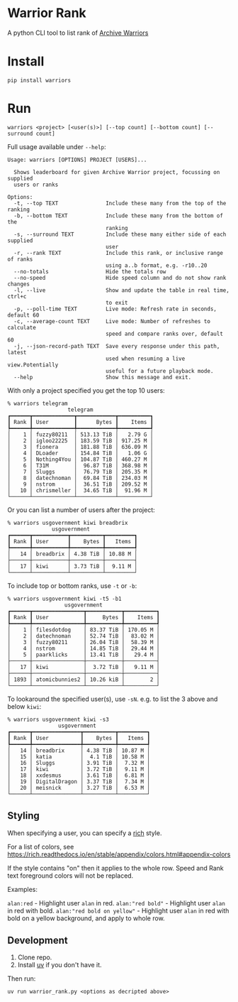 # Warrior Rank

A python CLI tool to list rank of [Archive Warriors](https://wiki.archiveteam.org/index.php/ArchiveTeam_Warrior)

# Install

```shell
pip install warriors
```

# Run

```shell
warriors <project> [<user(s)>] [--top count] [--bottom count] [--surround count]
```

Full usage available under `--help`:

```
Usage: warriors [OPTIONS] PROJECT [USERS]...

  Shows leaderboard for given Archive Warrior project, focussing on supplied
  users or ranks

Options:
  -t, --top TEXT               Include these many from the top of the ranking
  -b, --bottom TEXT            Include these many from the bottom of the
                               ranking
  -s, --surround TEXT          Include these many either side of each supplied
                               user
  -r, --rank TEXT              Include this rank, or inclusive range of ranks
                               using a..b format, e.g. -r10..20
  --no-totals                  Hide the totals row
  --no-speed                   Hide speed column and do not show rank changes
  -l, --live                   Show and update the table in real time, ctrl+c
                               to exit
  -p, --poll-time TEXT         Live mode: Refresh rate in seconds, default 60
  -c, --average-count TEXT     Live mode: Number of refreshes to calculate
                               speed and compare ranks over, default 60
  -j, --json-record-path TEXT  Save every response under this path, latest
                               used when resuming a live view.Potentially
                               useful for a future playback mode.
  --help                       Show this message and exit.

```

With only a project specified you get the top 10 users:
```
% warriors telegram
                   telegram                   
┏━━━━━━┳━━━━━━━━━━━━━┳━━━━━━━━━━━━┳━━━━━━━━━━┓
┃ Rank ┃ User        ┃      Bytes ┃    Items ┃
┡━━━━━━╇━━━━━━━━━━━━━╇━━━━━━━━━━━━╇━━━━━━━━━━┩
│    1 │ fuzzy80211  │ 513.13 TiB │   2.79 G │
│    2 │ igloo22225  │ 183.59 TiB │ 917.25 M │
│    3 │ fionera     │ 181.88 TiB │ 636.09 M │
│    4 │ DLoader     │ 154.84 TiB │   1.06 G │
│    5 │ Nothing4You │ 104.87 TiB │ 460.27 M │
│    6 │ T31M        │  96.87 TiB │ 368.98 M │
│    7 │ Sluggs      │  76.79 TiB │ 205.35 M │
│    8 │ datechnoman │  69.84 TiB │ 234.03 M │
│    9 │ nstrom      │  36.51 TiB │ 209.52 M │
│   10 │ chrismeller │  34.65 TiB │  91.96 M │
└──────┴─────────────┴────────────┴──────────┘
```

Or you can list a number of users after the project:

```
% warriors usgovernment kiwi breadbrix
              usgovernment               
┏━━━━━━┳━━━━━━━━━━━┳━━━━━━━━━━┳━━━━━━━━━┓
┃ Rank ┃ User      ┃    Bytes ┃   Items ┃
┡━━━━━━╇━━━━━━━━━━━╇━━━━━━━━━━╇━━━━━━━━━┩
│   14 │ breadbrix │ 4.38 TiB │ 10.88 M │
├──────┼───────────┼──────────┼─────────┤
│   17 │ kiwi      │ 3.73 TiB │  9.11 M │
└──────┴───────────┴──────────┴─────────┘
```

To include top or bottom ranks, use `-t` or `-b`:

```
% warriors usgovernment kiwi -t5 -b1
                  usgovernment                  
┏━━━━━━┳━━━━━━━━━━━━━━━━┳━━━━━━━━━━━┳━━━━━━━━━━┓
┃ Rank ┃ User           ┃     Bytes ┃    Items ┃
┡━━━━━━╇━━━━━━━━━━━━━━━━╇━━━━━━━━━━━╇━━━━━━━━━━┩
│    1 │ filesdotdog    │ 83.37 TiB │ 170.05 M │
│    2 │ datechnoman    │ 52.74 TiB │  83.02 M │
│    3 │ fuzzy80211     │ 26.04 TiB │  58.39 M │
│    4 │ nstrom         │ 14.85 TiB │  29.44 M │
│    5 │ paarklicks     │ 13.41 TiB │   29.4 M │
├──────┼────────────────┼───────────┼──────────┤
│   17 │ kiwi           │  3.72 TiB │   9.11 M │
├──────┼────────────────┼───────────┼──────────┤
│ 1893 │ atomicbunnies2 │ 10.26 kiB │        2 │
└──────┴────────────────┴───────────┴──────────┘
```

To lookaround the specified user(s), use `-sN`. e.g. to list the 3 above and below `kiwi`:

```
% warriors usgovernment kiwi -s3    
                usgovernment                 
┏━━━━━━┳━━━━━━━━━━━━━━━┳━━━━━━━━━━┳━━━━━━━━━┓
┃ Rank ┃ User          ┃    Bytes ┃   Items ┃
┡━━━━━━╇━━━━━━━━━━━━━━━╇━━━━━━━━━━╇━━━━━━━━━┩
│   14 │ breadbrix     │ 4.38 TiB │ 10.87 M │
│   15 │ katia         │  4.1 TiB │ 10.58 M │
│   16 │ Sluggs        │ 3.91 TiB │  7.32 M │
│   17 │ kiwi          │ 3.72 TiB │  9.11 M │
│   18 │ xxdesmus      │ 3.61 TiB │  6.81 M │
│   19 │ DigitalDragon │ 3.37 TiB │  7.34 M │
│   20 │ meisnick      │ 3.27 TiB │  6.53 M │
└──────┴───────────────┴──────────┴─────────┘
```

## Styling

When specifying a user, you can specify a [rich](https://rich.readthedocs.io/en/stable/style.html) style.

For a list of colors, see https://rich.readthedocs.io/en/stable/appendix/colors.html#appendix-colors

If the style contains "on" then it applies to the whole row. Speed and Rank text foreground colors will not be replaced.

Examples:

`alan:red` - Highlight user `alan` in red.
`alan:"red bold"` - Highlight user `alan` in red with bold.
`alan:"red bold on yellow"` - Highlight user `alan` in red with bold on a yellow background, and apply to whole row.

## Development

1. Clone repo.
2. Install [uv](https://docs.astral.sh/uv/getting-started/installation/) if you don't have it.

Then run:

```shell
uv run warrior_rank.py <options as decripted above>
```
